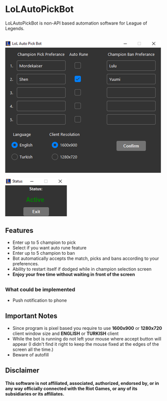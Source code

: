 # LoLAutoPickBot
LoLAutoPickBot is non-API based automation software for League of Legends.
##
![Screenshot1](app1.png)

![Screenshot2](app2.png)
##

## Features
- Enter up to 5 champion to pick
- Select if you want auto rune feature
- Enter up to 5 champion to ban
- Bot automatically accepts the match, picks and bans according to your preferences.
- Ability to restart itself if dodged while in champion selection screen
- **Enjoy your free time without waiting in front of the screen**

##

### What could be implemented
- Push notification to phone

## Important Notes
- Since program is pixel based you require to use **1600x900** or **1280x720** client window size and **ENGLISH** or **TURKISH** client
- While the bot is running do not left your mouse where accept button will appear (I didn't find it right to keep the mouse fixed at the edges of the screen all the time.)
- Beware of autofill

## Disclaimer
#### This software is not affiliated, associated, authorized, endorsed by, or in any way officially connected with the Riot Games, or any of its subsidiaries or its affiliates.
